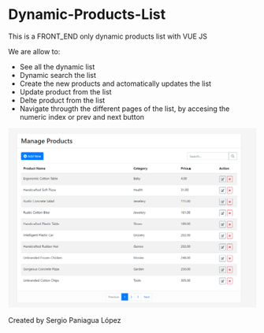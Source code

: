 # Dynamic-Products-List

This is a FRONT_END only dynamic products list with VUE JS

We are allow to:

- See all the dynamic list
- Dynamic search the list
- Create the new products and actomatically updates the list
- Update product from the list
- Delte product from the list
- Navigate througth the different pages of the list, by accesing the numeric index or prev and next button

![Preview](./img/preview.PNG)


Created by Sergio Paniagua López
